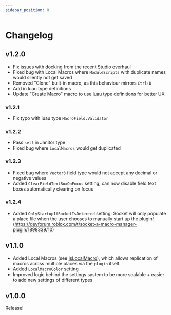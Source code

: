 ```yaml
---
sidebar_position: 8
---
```


# Changelog

## v1.2.0
 - Fix issues with docking from the recent Studio overhaul
 - Fixed bug with Local Macros where `ModuleScripts` with duplicate names would silently not get saved
 - Removed "Clone" built-in macro, as this behaviour mirrors `Ctrl+D`
 - Add in luau type definitions
 - Update "Create Macro" macro to use luau type definitions for better UX

### v1.2.1
 - Fix typo with luau type `MacroField.Validator`

### v1.2.2
 - Pass `self` in Janitor type
 - Fixed bug where `LocalMacros` would get duplicated


### v1.2.3
 - Fixed bug where `Vector3` field type would not accept any decimal or negative values
 - Added `ClearFieldTextBoxOnFocus` setting; can now disable field text boxes automatically clearing on focus

### v1.2.4
 - Added `OnlyStartupIfSocketIsDetected` setting; Socket will only populate a place file when the user chooses to manually start up the plugin! (https://devforum.roblox.com/t/socket-a-macro-manager-plugin/1898339/10)

## v1.1.0
 - Added Local Macros (see [IsLocalMacro](/api/MacroDefinition#IsLocalMacro)), which allows replication of macros across multiple places via the `plugin` itself.
 - Added `LocalMacroColor` setting
 - Improved logic behind the settings system to be more scalable + easier to add new settings of different types

## v1.0.0
Release!
